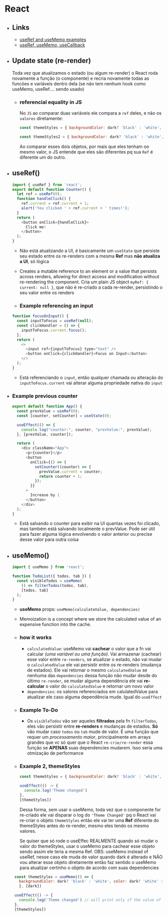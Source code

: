 # React

- ## Links
  - [useRef and useMemo examples](https://dev.to/bhavzlearn/demystifying-useref-and-usememo-in-react-4jcl)
  - [useRef, useMemo, useCallback](https://dev.to/michael_osas/understanding-react-hooks-how-to-use-useref-usememo-and-usecallback-for-more-efficient-code-3ceh)

- ## Update state (re-render)

  Toda vez que atualizamos o estado (ou algum re-render) o React roda novamente a função (o componente) e recria novamente todas as funcões e variáveis dentro dela (se não tem nenhum hook como useMemo, useRef.... sendo usado)

  - ### referencial equality in JS

    No `JS` ao comparar duas variáveis ele compara a `ref` deles, e não os `valores` diretamente:
    $~~~~~~~$

    ```js
    const themeStyles = { backgroundColor: dark? 'black' : 'white', color: dark? 'white' : 'black' }

    const themeStyles2 = { backgroundColor: dark? 'black' : 'white', color: dark? 'white' : 'black' }
    ```

    Ao comparar esses dois objetos, por mais que eles tenham oo mesmo valor, o JS entende que eles são diferentes pq sua `Ref` é diferente um do outro.

- ## useRef()

  ```js
  import { useRef } from 'react';
  export default function Counter() {
    let ref = useRef(0);
    function handleClick() {
      ref.current = ref.current + 1;
      alert('You clicked ' + ref.current + ' times!');
    }
    return (
      <button onClick={handleClick}>
        Click me!
      </button>
    );
  } 
  ```

  - Não está atualizando a UI, é basicamente um `useState` que persiste seu estado entre os re-renders com a mesma **Ref** mas **não atualiza a UI**, só lógica
  - Creates a mutable reference to an element or a value that persists across renders, allowing for direct access and modification without re-rendering the component. Cria um plain JS object `myRef: { current: null }`, que não é re-criado a cada re-render, persistindo o seu valor entre os renders

  - ### Example referencing an input
  
  ```js
  function focusOnInput() {
    const inputToFocus = useRef(null);
    const clickHandler = () => {
      inputToFocus.current.focus();
    };
    return (
      <>
        <input ref={inputToFocus} type="text" />
        <button onClick={clickHandler}>Focus on Input</button>
      </>
    );
  }
  ```

  - Está referenciando o `input`, então qualquer chamada ou alteração do `inputToFocus.current` vai alterar alguma propriedade nativa do `input`

- ### Example previous counter

  ```js
  export default function App() {
    const prevValue = useRef(0);
    const [counter, setCounter] = useState(0);

    useEffect(() => {
      console.log("counter:", counter, "prevValue:", prevValue);
    }, [prevValue, counter]);

    return (
      <div className="App">
        <p>{counter}</p>
        <button
          onClick={() => {
            setCounter((counter) => {
              prevValue.current = counter;
              return counter + 1;
            });
          }}
        >
          Increase by 1
        </button>
      </div>
    );
  }
  ```

  - Está salvando o counter para exibir na UI quantas vezes foi clicado, mas também está salvando localmente o prevValue. Pode ser útil para fazer alguma lógica envolvendo o valor anterior ou precise desse valor para outra coisa

- ## useMemo()

  ``` js
  import { useMemo } from 'react';

  function TodoList({ todos, tab }) {
    const visibleTodos = useMemo(
      () => filterTodos(todos, tab),
      [todos, tab]
    );
  }
  ```

  - **useMemo** props: `useMemo(calculateValue, dependencies)`
  - Memoization is a concept where we store the calculated value of an expensive function into the cache.
  
  - ### how it works

    - `calculatedValue`: useMemo vai **cachear** o valor que a fn vai calcular *(uma variável ou uma função)*. Vai armazenar (cachear) esse valor entre `re-renders`, se atualizar o estado, não vai mudar o `calculatedValue` ele vai persistir entre os re-renders (mudança de estados). Ele vai retornar o mesmo `calculatedValue` se nenhuma das `dependencies` dessa função não mudar desde do último `re-render`, se mudar alguma dependência ele vai **re-calcular** o valor do `calculatedValue` e retornar um novo valor
    - `dependencies`: os valores referenciados em calulatedValue para atualizar ele caso alguma dependência mude. Igual do `useEffect`

  - ### Example To-Do

    - Os `visibleTodos` vão ser aqueles **filtrados** pela fn `filterTodos`, eles vão persistir entre **re-renders** e mudanças de estados. **Só** vão mudar caso `todos` ou `tab` mude de valor. É uma função que requer um *processamento maior*, principalmente em arrays grandes que vc só quer que o React `re-crie/re-render` essa função se **APENAS** suas dependencies mudarem. Isso seria uma otmização de performance

  - ### Example 2, themeStyles

    ```js
    const themeStyles = { backgroundColor: dark? 'black' : 'white', color: dark? 'white' : 'black' }

    useEffect(() -> {
      console.log('Theme changed')
    }, 
    [themeStyles])
    ```

    Dessa forma, sem usar o useMemo, toda vez que o componente for re-criado ele vai disparar o log do `'Theme Changed'` pq o React vai re-criar o objeto `themeStyles` então ele vai ter uma **Ref** diferente do themeStyles antes do re-render, mesmo eles tendo os mesmo valores.

    Se quiser que só rode o useEffec REALMENTE quando só mudar o valor do themeStyles, usar o useMemo para cachear esse objeto sendo assim ele teria a mesma Ref.
    OBS: useMemo instead of useRef, nesse caso ele muda de valor quando dark é alterado e NÃO vou alterar esse objeto diretamente então faz sentido o useMemo para atualizar certinho o objeto de acordo com suas dependencies

   ```js
    const themeStyles = useMemo(() => { 
      backgroundColor: dark? 'black' : 'white', color: dark? 'white' : 'black' 
      }, [dark])

    useEffect(() -> {
      console.log('Theme changed') // will print only if the value of themeStyles is updated
    },
    [themeStyles])
    ```
